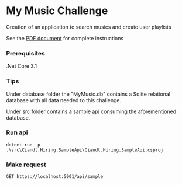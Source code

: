 # My Music Challenge

Creation of an application to search musics and create user playlists

See the [PDF document](MyMusic.NET.pdf) for complete instructions

### Prerequisites

.Net Core 3.1

### Tips

Under database folder the "MyMusic.db" contains a Sqlite relational database
with all data needed to this challenge.

Under src folder contains a sample api consuming the aforementioned database.

### Run api

```
dotnet run -p .\src\Ciandt.Hiring.SampleApi\Ciandt.Hiring.SampleApi.csproj
```

### Make request

```
GET https://localhost:5001/api/sample
```